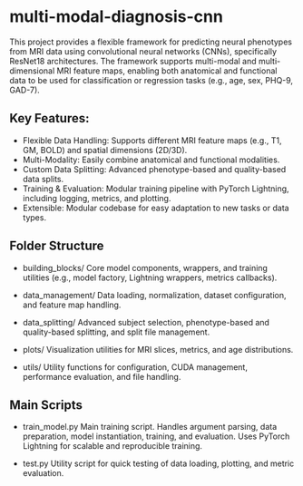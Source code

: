 # multi-modal-diagnosis-cnn
This project provides a flexible framework for predicting neural phenotypes from MRI data using convolutional neural networks (CNNs), specifically ResNet18 architectures. The framework supports multi-modal and multi-dimensional MRI feature maps, enabling both anatomical and functional data to be used for classification or regression tasks (e.g., age, sex, PHQ-9, GAD-7).

## Key Features:
- Flexible Data Handling: Supports different MRI feature maps (e.g., T1, GM, BOLD) and spatial dimensions (2D/3D).
- Multi-Modality: Easily combine anatomical and functional modalities.
- Custom Data Splitting: Advanced phenotype-based and quality-based data splits.
- Training & Evaluation: Modular training pipeline with PyTorch Lightning, including logging, metrics, and plotting.
- Extensible: Modular codebase for easy adaptation to new tasks or data types.

## Folder Structure
- building_blocks/
Core model components, wrappers, and training utilities (e.g., model factory, Lightning wrappers, metrics callbacks).

- data_management/
Data loading, normalization, dataset configuration, and feature map handling.

- data_splitting/
Advanced subject selection, phenotype-based and quality-based splitting, and split file management.

- plots/
Visualization utilities for MRI slices, metrics, and age distributions.

- utils/
Utility functions for configuration, CUDA management, performance evaluation, and file handling.

## Main Scripts
- train_model.py
Main training script. Handles argument parsing, data preparation, model instantiation, training, and evaluation. Uses PyTorch Lightning for scalable and reproducible training.

- test.py
Utility script for quick testing of data loading, plotting, and metric evaluation.
